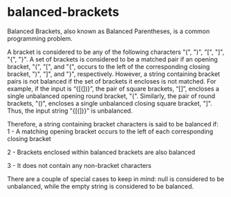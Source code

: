 # balanced-brackets
Balanced Brackets, also known as Balanced Parentheses, is a common programming problem.

A bracket is considered to be any of the following characters  "(", ")", "[", "]", "{", "}".
A set of brackets is considered to be a matched pair if an opening bracket, "(", "[", and "{", 
occurs to the left of the corresponding closing bracket, ")", "]",  and "}", respectively.
However, a string containing bracket pairs is not balanced if the set of brackets it encloses is not matched.
For example, if the input is “{[(])}”, the pair of square brackets, “[]”, encloses a single unbalanced opening 
round bracket, "(". Similarly, the pair of round brackets, "()", encloses a single unbalanced closing 
square bracket, "]". Thus, the input string "{[(])}" is unbalanced.

Therefore, a string containing bracket characters is said to be balanced if:  
1 - A matching opening bracket occurs to the left of each corresponding closing bracket  

2 - Brackets enclosed within balanced brackets are also balanced  

3 - It does not contain any non-bracket characters  

There are a couple of special cases to keep in mind: null is considered to be unbalanced, while the empty string is considered to be balanced.

